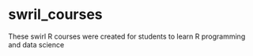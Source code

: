 # swril_courses
These swirl R courses were created for students to learn R programming and data science
